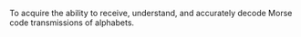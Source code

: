 To acquire the ability to receive, understand, and accurately decode Morse code transmissions of alphabets.



